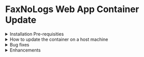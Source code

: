 # FaxNoLogs Web App Container Update

<details><summary>Installation Pre-requisities</summary>
<p>

- Please make sure you have apply all previous updates up to version 1.2.1
	
>### If you already have done it, **DO NOT RUN IT AGAIN !!!**

</p>
</details>

<details><summary>How to update the container on a host machine</summary>
<p>

1. Before updating the container you must download the following file depending on your OS:

  >* [FaxNoLogs-Containers-WinSetup.yml for Windows OS](https://github.com/kparginos/faxnologs_wepapp_update/blob/main/FaxNoLogs-Containers-WinSetup.yml)
  
  >* [FaxNoLogs-Containers-LinuxSetup.yml for Linux OS](https://github.com/kparginos/faxnologs_wepapp_update/blob/main/FaxNoLogs-Containers-LinuxSetup.yml)
  
</p>

<p>

2. To update to the latest version you need to do the following:

* For the Windows Host run this command:

```
docker-compose -f FaxNoLogs-Containers-WinSetup.yml pull
```

* For the Linux Host run this command:

```
docker-compose -f FaxNoLogs-Containers-LinuxSetup.yml pull
```

Once finished, run the following to update the web app container:

```
docker-compose -f FaxNoLogs-Containers-WinSetup.yml up -d --no-deps faxnologs_webapp
```


</p>
</details>

<details><summary>Bug fixes</summary>
<p>
	
* For web app version 1.2.2 there are the following bug fixes:

1. Sequence generator provided the same numbers when an admin re-initializes the counters. The fix provided checks the counters log to get the maximum log number and if it is greater than or equal to the current counter, increases the company's sequence generator counter to that number and returns the next one. If the admin sets the sequence generator counter to a value greater that the maximum log number then the sequense continues from that number.
		
</p>
</details>

<details><summary>Enhancements</summary>
<p>

* For web app version 1.2.2 there are the following enhancements:

1. New option for the admins console to preview all counters history.

</p>
</details>
